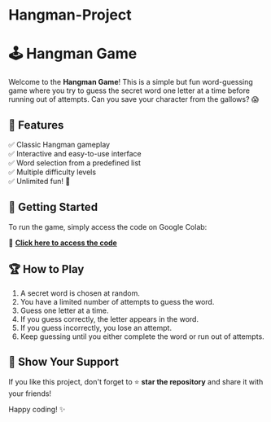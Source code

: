# Hangman-Project

# 🕹 Hangman Game

Welcome to the **Hangman Game**! This is a simple but fun word-guessing game where you try to guess the secret word one letter at a time before running out of attempts. Can you save your character from the gallows? 😱

## 🎯 Features
✅ Classic Hangman gameplay  
✅ Interactive and easy-to-use interface  
✅ Word selection from a predefined list  
✅ Multiple difficulty levels  
✅ Unlimited fun! 🎉

## 🚀 Getting Started
To run the game, simply access the code on Google Colab:

🔗 **[Click here to access the code](https://colab.research.google.com/drive/13Lq0NAt11RdZvM2sWkGlpaBqjdt9Ba0J?usp=sharing)**



## 🏆 How to Play
1. A secret word is chosen at random.
2. You have a limited number of attempts to guess the word.
3. Guess one letter at a time.
4. If you guess correctly, the letter appears in the word.
5. If you guess incorrectly, you lose an attempt.
6. Keep guessing until you either complete the word or run out of attempts.



## 🌟 Show Your Support
If you like this project, don't forget to ⭐ **star the repository** and share it with your friends!

Happy coding! ✨


